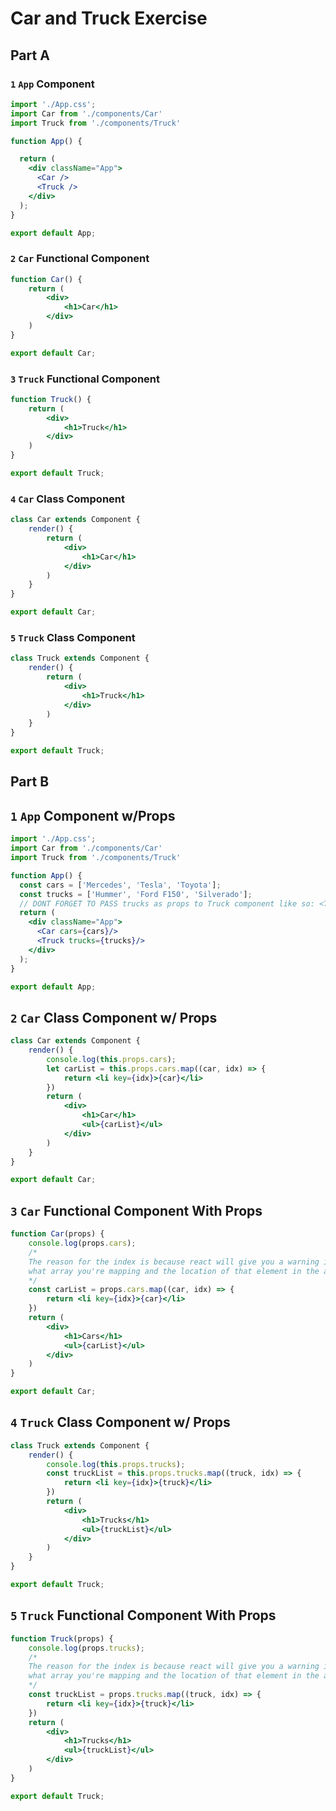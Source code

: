 # Car and Truck Exercise

## Part A

### `1` `App` Component
```jsx
import './App.css';
import Car from './components/Car'
import Truck from './components/Truck'

function App() {

  return (
    <div className="App">
      <Car />
      <Truck /> 
    </div>
  );
}

export default App;
```

### `2` `Car` Functional Component
```jsx
function Car() {
    return (
        <div>
            <h1>Car</h1>
        </div>
    )
}

export default Car;
```

### `3` `Truck` Functional Component
```jsx
function Truck() {
    return (
        <div>
            <h1>Truck</h1>
        </div>
    )
}

export default Truck;
```

### `4` `Car` Class Component
```jsx
class Car extends Component {
    render() {
        return (
            <div>
                <h1>Car</h1>
            </div>
        )
    }
}

export default Car;
```

### `5` `Truck` Class Component
```jsx
class Truck extends Component {
    render() {
        return (
            <div>
                <h1>Truck</h1>
            </div>
        )
    }
}

export default Truck;
```

## Part B

## `1` `App` Component w/Props
```jsx
import './App.css';
import Car from './components/Car'
import Truck from './components/Truck'

function App() {
  const cars = ['Mercedes', 'Tesla', 'Toyota'];
  const trucks = ['Hummer', 'Ford F150', 'Silverado'];
  // DONT FORGET TO PASS trucks as props to Truck component like so: <Truck trucks={trucks} />
  return (
    <div className="App">
      <Car cars={cars}/>
      <Truck trucks={trucks}/> 
    </div>
  );
}

export default App;
```

## `2` `Car` Class Component w/ Props
```jsx
class Car extends Component {
    render() {
        console.log(this.props.cars);
        let carList = this.props.cars.map((car, idx) => {
            return <li key={idx}>{car}</li>
        })
        return (
            <div>
                <h1>Car</h1>
                <ul>{carList}</ul>
            </div>
        )
    }
}

export default Car;
```

## `3` `Car` Functional Component With Props
```jsx
function Car(props) {
    console.log(props.cars);
    /*
    The reason for the index is because react will give you a warning if you don't specify
    what array you're mapping and the location of that element in the array. 
    */
    const carList = props.cars.map((car, idx) => {
        return <li key={idx}>{car}</li>
    })
    return (
        <div>
            <h1>Cars</h1>
            <ul>{carList}</ul>
        </div>
    )
}

export default Car;
```

## `4` `Truck` Class Component w/ Props
```jsx
class Truck extends Component {
    render() {
        console.log(this.props.trucks);
        const truckList = this.props.trucks.map((truck, idx) => {
            return <li key={idx}>{truck}</li>
        })
        return (
            <div>
                <h1>Trucks</h1>
                <ul>{truckList}</ul>
            </div>
        )
    }
}

export default Truck;
```

## `5` `Truck` Functional Component With Props
```jsx
function Truck(props) {
    console.log(props.trucks);
    /*
    The reason for the index is because react will give you a warning if you don't specify
    what array you're mapping and the location of that element in the array. 
    */
    const truckList = props.trucks.map((truck, idx) => {
        return <li key={idx}>{truck}</li>
    })
    return (
        <div>
            <h1>Trucks</h1>
            <ul>{truckList}</ul>
        </div>
    )
}

export default Truck;
```